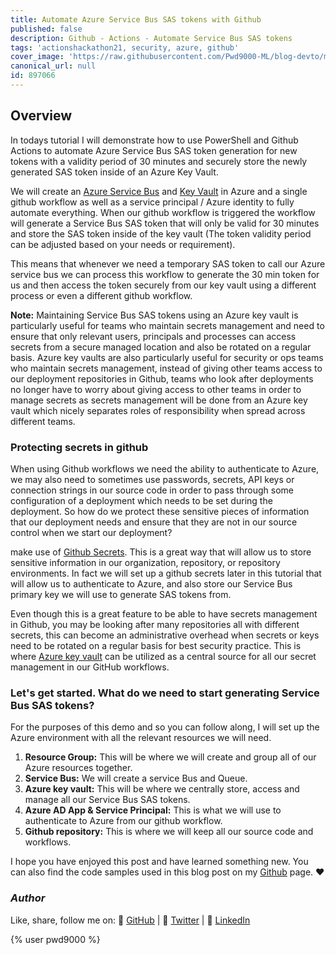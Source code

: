 ```yaml
---
title: Automate Azure Service Bus SAS tokens with Github
published: false
description: Github - Actions - Automate Service Bus SAS tokens
tags: 'actionshackathon21, security, azure, github'
cover_image: 'https://raw.githubusercontent.com/Pwd9000-ML/blog-devto/main/posts/Github-Rotate-ServiceBus-SAS/assets/main-sb.png'
canonical_url: null
id: 897066
---
```


## Overview

In todays tutorial I will demonstrate how to use PowerShell and Github Actions to automate Azure Service Bus SAS token generation for new tokens with a validity period of 30 minutes and securely store the newly generated SAS token inside of an Azure Key Vault.  

We will create an [Azure Service Bus](https://docs.microsoft.com/en-gb/azure/service-bus-messaging/service-bus-messaging-overview) and [Key Vault](https://docs.microsoft.com/en-gb/azure/key-vault/general/overview) in Azure and a single github workflow as well as a service principal / Azure identity to fully automate everything. When our github workflow is triggered the workflow will generate a Service Bus SAS token that will only be valid for 30 minutes and store the SAS token inside of the key vault (The token validity period can be adjusted based on your needs or requirement).  

This means that whenever we need a temporary SAS token to call our Azure service bus we can process this workflow to generate the 30 min token for us and then access the token securely from our key vault using a different process or even a different github workflow.

**Note:** Maintaining Service Bus SAS tokens using an Azure key vault is particularly useful for teams who maintain secrets management and need to ensure that only relevant users, principals and processes can access secrets from a secure managed location and also be rotated on a regular basis. Azure key vaults are also particularly useful for security or ops teams who maintain secrets management, instead of giving other teams access to our deployment repositories in Github, teams who look after deployments no longer have to worry about giving access to other teams in order to manage secrets as secrets management will be done from an Azure key vault which nicely separates roles of responsibility when spread across different teams.

### Protecting secrets in github

When using Github workflows we need the ability to authenticate to Azure, we may also need to sometimes use passwords, secrets, API keys or connection strings in our source code in order to pass through some configuration of a deployment which needs to be set during the deployment. So how do we protect these sensitive pieces of information that our deployment needs and ensure that they are not in our source control when we start our deployment?

make use of [Github Secrets](https://docs.github.com/en/actions/reference/encrypted-secrets). This is a great way that will allow us to store sensitive information in our organization, repository, or repository environments. In fact we will set up a github secrets later in this tutorial that will allow us to authenticate to Azure, and also store our Service Bus primary key we will use to generate SAS tokens from.  

Even though this is a great feature to be able to have secrets management in Github, you may be looking after many repositories all with different secrets, this can become an administrative overhead when secrets or keys need to be rotated on a regular basis for best security practice. This is where [Azure key vault](https://docs.microsoft.com/en-gb/azure/key-vault/general/overview) can be utilized as a central source for all our secret management in our GitHub workflows.

### Let's get started. What do we need to start generating Service Bus SAS tokens?

For the purposes of this demo and so you can follow along, I will set up the Azure environment with all the relevant resources we will need.

1. **Resource Group:** This will be where we will create and group all of our Azure resources together.
2. **Service Bus:** We will create a service Bus and Queue.
3. **Azure key vault:** This will be where we centrally store, access and manage all our Service Bus SAS tokens.
4. **Azure AD App & Service Principal:** This is what we will use to authenticate to Azure from our github workflow.
5. **Github repository:** This is where we will keep all our source code and workflows.

I hope you have enjoyed this post and have learned something new. You can also find the code samples used in this blog post on my [Github](https://github.com/Pwd9000-ML/blog-devto/tree/main/posts/DevOps-Terraform-Trivy/code) page. :heart:

### _Author_

Like, share, follow me on: :octopus: [GitHub](https://github.com/Pwd9000-ML) | :penguin: [Twitter](https://twitter.com/pwd9000) | :space_invader: [LinkedIn](https://www.linkedin.com/in/marcel-l-61b0a96b/)

{% user pwd9000 %}
